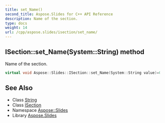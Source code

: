 ```yaml
---
title: set_Name()
second_title: Aspose.Slides for C++ API Reference
description: Name of the section.
type: docs
weight: 14
url: /cpp/aspose.slides/isection/set_name/
---
```

## ISection::set_Name(System::String) method


Name of the section.

```cpp
virtual void Aspose::Slides::ISection::set_Name(System::String value)=0
```

## See Also

* Class [String](../../system/string/)
* Class [ISection](./)
* Namespace [Aspose::Slides](../)
* Library [Aspose.Slides](../../)